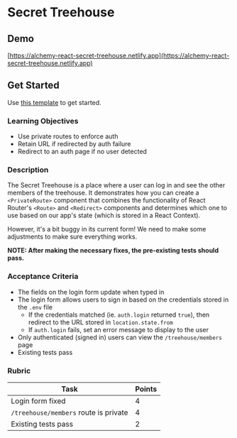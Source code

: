# Secret Treehouse

## Demo

[https://alchemy-react-secret-treehouse.netlify.app](https://alchemy-react-secret-treehouse.netlify.app)

## Get Started

Use [this template](https://github.com/alchemycodelab/react-secret-treehouse) to get started.

### Learning Objectives

- Use private routes to enforce auth
- Retain URL if redirected by auth failure
- Redirect to an auth page if no user detected

### Description

The Secret Treehouse is a place where a user can log in and see the other members of the treehouse. It demonstrates how you can create a `<PrivateRoute>` component that combines the functionality of React Router's `<Route>` and `<Redirect>` components and determines which one to use based on our app's state (which is stored in a React Context).

However, it's a bit buggy in its current form! We need to make some adjustments to make sure everything works.

**NOTE: After making the necessary fixes, the pre-existing tests should pass.**

### Acceptance Criteria

- The fields on the login form update when typed in
- The login form allows users to sign in based on the credentials stored in the `.env` file
  - If the credentials matched (ie. `auth.login` returned `true`), then redirect to the URL stored in `location.state.from`
  - If `auth.login` fails, set an error message to display to the user
- Only authenticated (signed in) users can view the `/treehouse/members` page
- Existing tests pass

### Rubric

| Task                                  | Points |
| ------------------------------------- | ------ |
| Login form fixed                      | 4      |
| `/treehouse/members` route is private | 4      |
| Existing tests pass                   | 2      |
